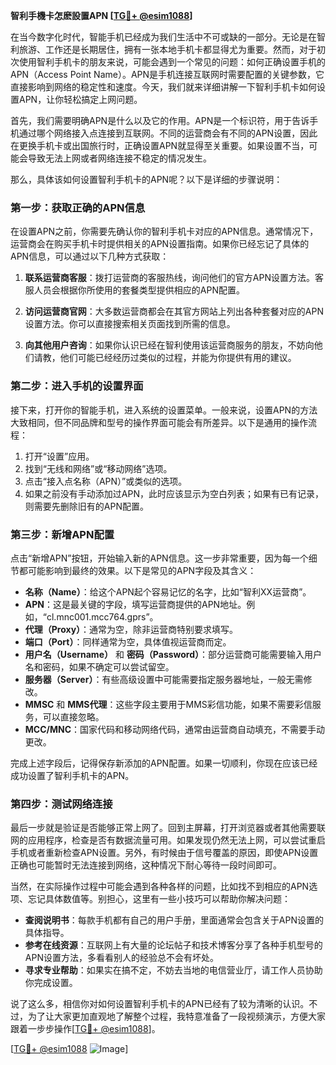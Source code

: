 **智利手機卡怎麽設置APN [[TG💪+ @esim1088](https://t.me/s/esim1088)]**

在当今数字化时代，智能手机已经成为我们生活中不可或缺的一部分。无论是在智利旅游、工作还是长期居住，拥有一张本地手机卡都显得尤为重要。然而，对于初次使用智利手机卡的朋友来说，可能会遇到一个常见的问题：如何正确设置手机的APN（Access Point Name）。APN是手机连接互联网时需要配置的关键参数，它直接影响到网络的稳定性和速度。今天，我们就来详细讲解一下智利手机卡如何设置APN，让你轻松搞定上网问题。

首先，我们需要明确APN是什么以及它的作用。APN是一个标识符，用于告诉手机通过哪个网络接入点连接到互联网。不同的运营商会有不同的APN设置，因此在更换手机卡或出国旅行时，正确设置APN就显得至关重要。如果设置不当，可能会导致无法上网或者网络连接不稳定的情况发生。

那么，具体该如何设置智利手机卡的APN呢？以下是详细的步骤说明：

### 第一步：获取正确的APN信息

在设置APN之前，你需要先确认你的智利手机卡对应的APN信息。通常情况下，运营商会在购买手机卡时提供相关的APN设置指南。如果你已经忘记了具体的APN信息，可以通过以下几种方式获取：

1. **联系运营商客服**：拨打运营商的客服热线，询问他们的官方APN设置方法。客服人员会根据你所使用的套餐类型提供相应的APN配置。
   
2. **访问运营商官网**：大多数运营商都会在其官方网站上列出各种套餐对应的APN设置方法。你可以直接搜索相关页面找到所需的信息。

3. **向其他用户咨询**：如果你认识已经在智利使用该运营商服务的朋友，不妨向他们请教，他们可能已经经历过类似的过程，并能为你提供有用的建议。

### 第二步：进入手机的设置界面

接下来，打开你的智能手机，进入系统的设置菜单。一般来说，设置APN的方法大致相同，但不同品牌和型号的操作界面可能会有所差异。以下是通用的操作流程：

1. 打开“设置”应用。
2. 找到“无线和网络”或“移动网络”选项。
3. 点击“接入点名称（APN）”或类似的选项。
4. 如果之前没有手动添加过APN，此时应该显示为空白列表；如果有已有记录，则需要先删除旧有的APN配置。

### 第三步：新增APN配置

点击“新增APN”按钮，开始输入新的APN信息。这一步非常重要，因为每一个细节都可能影响到最终的效果。以下是常见的APN字段及其含义：

- **名称（Name）**：给这个APN起个容易记忆的名字，比如“智利XX运营商”。
- **APN**：这是最关键的字段，填写运营商提供的APN地址。例如，“cl.mnc001.mcc764.gprs”。
- **代理（Proxy）**：通常为空，除非运营商特别要求填写。
- **端口（Port）**：同样通常为空，具体值视运营商而定。
- **用户名（Username）** 和 **密码（Password）**：部分运营商可能需要输入用户名和密码，如果不确定可以尝试留空。
- **服务器（Server）**：有些高级设置中可能需要指定服务器地址，一般无需修改。
- **MMSC** 和 **MMS代理**：这些字段主要用于MMS彩信功能，如果不需要彩信服务，可以直接忽略。
- **MCC/MNC**：国家代码和移动网络代码，通常由运营商自动填充，不需要手动更改。

完成上述字段后，记得保存新添加的APN配置。如果一切顺利，你现在应该已经成功设置了智利手机卡的APN。

### 第四步：测试网络连接

最后一步就是验证是否能够正常上网了。回到主屏幕，打开浏览器或者其他需要联网的应用程序，检查是否有数据流量可用。如果发现仍然无法上网，可以尝试重启手机或者重新检查APN设置。另外，有时候由于信号覆盖的原因，即使APN设置正确也可能暂时无法连接到网络，这种情况下耐心等待一段时间即可。

当然，在实际操作过程中可能会遇到各种各样的问题，比如找不到相应的APN选项、忘记具体数值等。别担心，这里有一些小技巧可以帮助你解决问题：

- **查阅说明书**：每款手机都有自己的用户手册，里面通常会包含关于APN设置的具体指导。
- **参考在线资源**：互联网上有大量的论坛帖子和技术博客分享了各种手机型号的APN设置方法，多看看别人的经验总不会有坏处。
- **寻求专业帮助**：如果实在搞不定，不妨去当地的电信营业厅，请工作人员协助你完成设置。

说了这么多，相信你对如何设置智利手机卡的APN已经有了较为清晰的认识。不过，为了让大家更加直观地了解整个过程，我特意准备了一段视频演示，方便大家跟着一步步操作[[TG💪+ @esim1088](https://t.me/s/esim1088)]。

[[TG💪+ @esim1088](https://t.me/s/esim1088) ![Image](https://i.postimg.cc/4NQfJmqS/Snipaste-2025-05-13-00-14-12.png)]
